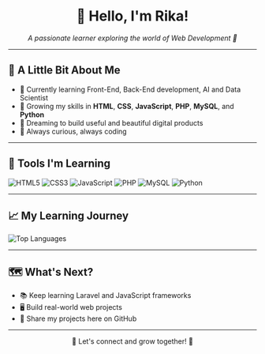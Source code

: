 <h1 align="center">👋 Hello, I'm Rika!</h1>

<p align="center">
  <em>A passionate learner exploring the world of Web Development 🌱</em>
</p>

---

## 📖 A Little Bit About Me

- 🔭 Currently learning Front-End, Back-End development, AI and Data Scientist
- 🧠 Growing my skills in **HTML**, **CSS**, **JavaScript**, **PHP**, **MySQL**, and **Python**
- 🎯 Dreaming to build useful and beautiful digital products
- 🌟 Always curious, always coding

---

## 🔧 Tools I'm Learning

<p align="left">
  <img src="https://img.shields.io/badge/HTML5-F16529?style=flat&logo=html5&logoColor=white" alt="HTML5"/>
  <img src="https://img.shields.io/badge/CSS3-1572B6?style=flat&logo=css3&logoColor=white" alt="CSS3"/>
  <img src="https://img.shields.io/badge/JavaScript-F7DF1E?style=flat&logo=javascript&logoColor=black" alt="JavaScript"/>
  <img src="https://img.shields.io/badge/PHP-777BB4?style=flat&logo=php&logoColor=white" alt="PHP"/>
  <img src="https://img.shields.io/badge/MySQL-4479A1?style=flat&logo=mysql&logoColor=white" alt="MySQL"/>
  <img src="https://img.shields.io/badge/Python-3776AB?style=flat&logo=python&logoColor=white" alt="Python"/>
</p>

---

## 📈 My Learning Journey

![Top Languages](https://github-readme-stats.vercel.app/api/top-langs/?username=RikaProjects&layout=compact&theme=merko)

---

## 🗺️ What's Next?

- 📚 Keep learning Laravel and JavaScript frameworks
- 🖥️ Build real-world web projects
- 🚀 Share my projects here on GitHub

---

<p align="center">
  💬 Let's connect and grow together! 💬
</p>
